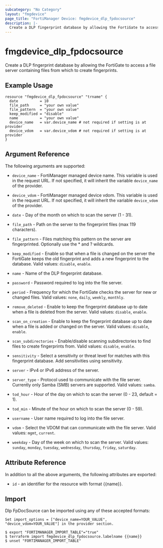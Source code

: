 ```yaml
---
subcategory: "No Category"
layout: "fmgdevice"
page_title: "FortiManager Device: fmgdevice_dlp_fpdocsource"
description: |-
  Create a DLP fingerprint database by allowing the FortiGate to access a file server containing files from which to create fingerprints.
---
```


# fmgdevice_dlp_fpdocsource
Create a DLP fingerprint database by allowing the FortiGate to access a file server containing files from which to create fingerprints.

## Example Usage

```hcl
resource "fmgdevice_dlp_fpdocsource" "trname" {
  date          = 10
  file_path     = "your own value"
  file_pattern  = "your own value"
  keep_modified = "disable"
  name          = "your own value"
  device_name   = var.device_name # not required if setting is at provider
  device_vdom   = var.device_vdom # not required if setting is at provider
}
```

## Argument Reference


The following arguments are supported:

* `device_name` - FortiManager managed device name. This variable is used in the request URL. If not specified, it will inherit the variable `device_name` of the provider.
* `device_vdom` - FortiManager managed device vdom. This variable is used in the request URL. If not specified, it will inherit the variable `device_vdom` of the provider.

* `date` - Day of the month on which to scan the server (1 - 31).
* `file_path` - Path on the server to the fingerprint files (max 119 characters).
* `file_pattern` - Files matching this pattern on the server are fingerprinted. Optionally use the * and ? wildcards.
* `keep_modified` - Enable so that when a file is changed on the server the FortiGate keeps the old fingerprint and adds a new fingerprint to the database. Valid values: `disable`, `enable`.

* `name` - Name of the DLP fingerprint database.
* `password` - Password required to log into the file server.
* `period` - Frequency for which the FortiGate checks the server for new or changed files. Valid values: `none`, `daily`, `weekly`, `monthly`.

* `remove_deleted` - Enable to keep the fingerprint database up to date when a file is deleted from the server. Valid values: `disable`, `enable`.

* `scan_on_creation` - Enable to keep the fingerprint database up to date when a file is added or changed on the server. Valid values: `disable`, `enable`.

* `scan_subdirectories` - Enable/disable scanning subdirectories to find files to create fingerprints from. Valid values: `disable`, `enable`.

* `sensitivity` - Select a sensitivity or threat level for matches with this fingerprint database. Add sensitivities using sensitivity.
* `server` - IPv4 or IPv6 address of the server.
* `server_type` - Protocol used to communicate with the file server. Currently only Samba (SMB) servers are supported. Valid values: `samba`.

* `tod_hour` - Hour of the day on which to scan the server (0 - 23, default = 1).
* `tod_min` - Minute of the hour on which to scan the server (0 - 59).
* `username` - User name required to log into the file server.
* `vdom` - Select the VDOM that can communicate with the file server. Valid values: `mgmt`, `current`.

* `weekday` - Day of the week on which to scan the server. Valid values: `sunday`, `monday`, `tuesday`, `wednesday`, `thursday`, `friday`, `saturday`.



## Attribute Reference

In addition to all the above arguments, the following attributes are exported:
* `id` - an identifier for the resource with format {{name}}.

## Import

Dlp FpDocSource can be imported using any of these accepted formats:
```
Set import_options = ["device_name=YOUR_VALUE", "device_vdom=YOUR_VALUE"] in the provider section.

$ export "FORTIMANAGER_IMPORT_TABLE"="true"
$ terraform import fmgdevice_dlp_fpdocsource.labelname {{name}}
$ unset "FORTIMANAGER_IMPORT_TABLE"
```

